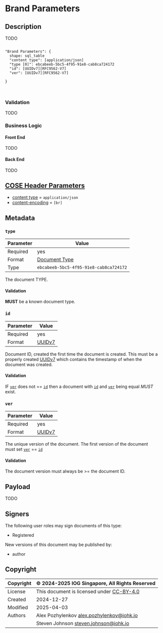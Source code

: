 # Brand Parameters

## Description

TODO

```d2 layout=elk

"Brand Parameters": {
  shape: sql_table
  "content type": [application/json]
  "type [0]": ebcabeeb-5bc5-4f95-91e8-cab8ca724172
  "id": [UUIDv7][RFC9562-V7]
  "ver": [UUIDv7][RFC9562-V7]

}



```

### Validation

TODO

### Business Logic

#### Front End

TODO

#### Back End

TODO

## [COSE Header Parameters][RFC9052-HeaderParameters]

* [content type](../spec.md#content-type) = `application/json`
* [content-encoding](../spec.md#content-encoding) = `[br]`

## Metadata

### `type`
<!-- markdownlint-disable MD033 -->
| Parameter | Value |
| --- | --- |
| Required | yes |
| Format | [Document Type](../metadata.md#document-type) |
| Type | `ebcabeeb-5bc5-4f95-91e8-cab8ca724172` |
<!-- markdownlint-enable MD033 -->
The document TYPE.

#### Validation

**MUST** be a known document type.

### `id`
<!-- markdownlint-disable MD033 -->
| Parameter | Value |
| --- | --- |
| Required | yes |
| Format | [UUIDv7](../metadata.md#uuidv7) |
<!-- markdownlint-enable MD033 -->
Document ID, created the first time the document is created.
This must be a properly created [UUIDv7][RFC9562-V7] which contains the
timestamp of when the document was created.

#### Validation

IF [`ver`](../metadata.md#ver) does not == [`id`](../metadata.md#id) then a document with
[`id`](../metadata.md#id) and [`ver`](../metadata.md#ver) being equal *MUST* exist.

### `ver`
<!-- markdownlint-disable MD033 -->
| Parameter | Value |
| --- | --- |
| Required | yes |
| Format | [UUIDv7](../metadata.md#uuidv7) |
<!-- markdownlint-enable MD033 -->
The unique version of the document.
The first version of the document must set [`ver`](../metadata.md#ver) == [`id`](../metadata.md#id)

#### Validation

The document version must always be >= the document ID.

## Payload

TODO

## Signers

The following user roles may sign documents of this type:

* Registered

New versions of this document may be published by:

* author

## Copyright

| Copyright | :copyright: 2024-2025 IOG Singapore, All Rights Reserved |
| --- | --- |
| License | This document is licensed under [CC-BY-4.0] |
| Created | 2024-12-27 |
| Modified | 2025-04-03 |
| Authors | Alex Pozhylenkov <alex.pozhylenkov@iohk.io> |
| | Steven Johnson <steven.johnson@iohk.io> |

[RFC9052-HeaderParameters]: https://www.rfc-editor.org/rfc/rfc8152#section-3.1
[application/json]: https://www.iana.org/assignments/media-types/application/json
[CC-BY-4.0]: https://creativecommons.org/licenses/by/4.0/legalcode
[RFC9562-V7]: https://www.rfc-editor.org/rfc/rfc9562.html#name-uuid-version-7
